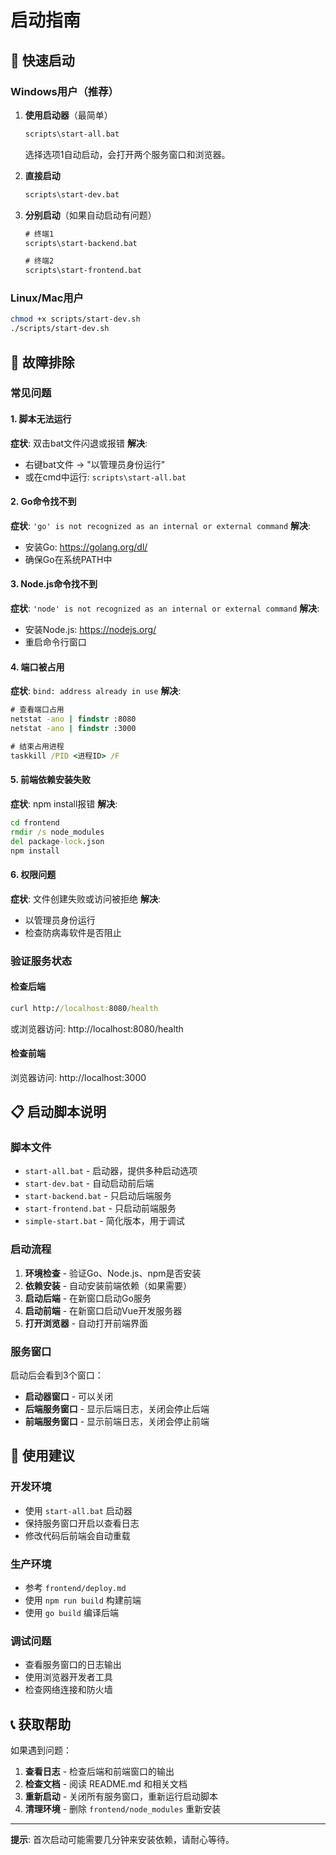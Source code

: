 # 启动指南

## 🚀 快速启动

### Windows用户（推荐）

1. **使用启动器**（最简单）
   ```cmd
   scripts\start-all.bat
   ```
   选择选项1自动启动，会打开两个服务窗口和浏览器。

2. **直接启动**
   ```cmd
   scripts\start-dev.bat
   ```

3. **分别启动**（如果自动启动有问题）
   ```cmd
   # 终端1
   scripts\start-backend.bat
   
   # 终端2  
   scripts\start-frontend.bat
   ```

### Linux/Mac用户

```bash
chmod +x scripts/start-dev.sh
./scripts/start-dev.sh
```

## 🔧 故障排除

### 常见问题

#### 1. 脚本无法运行
**症状**: 双击bat文件闪退或报错
**解决**: 
- 右键bat文件 → "以管理员身份运行"
- 或在cmd中运行: `scripts\start-all.bat`

#### 2. Go命令找不到
**症状**: `'go' is not recognized as an internal or external command`
**解决**: 
- 安装Go: https://golang.org/dl/
- 确保Go在系统PATH中

#### 3. Node.js命令找不到  
**症状**: `'node' is not recognized as an internal or external command`
**解决**:
- 安装Node.js: https://nodejs.org/
- 重启命令行窗口

#### 4. 端口被占用
**症状**: `bind: address already in use`
**解决**:
```cmd
# 查看端口占用
netstat -ano | findstr :8080
netstat -ano | findstr :3000

# 结束占用进程
taskkill /PID <进程ID> /F
```

#### 5. 前端依赖安装失败
**症状**: npm install报错
**解决**:
```cmd
cd frontend
rmdir /s node_modules
del package-lock.json
npm install
```

#### 6. 权限问题
**症状**: 文件创建失败或访问被拒绝
**解决**:
- 以管理员身份运行
- 检查防病毒软件是否阻止

### 验证服务状态

#### 检查后端
```cmd
curl http://localhost:8080/health
```
或浏览器访问: http://localhost:8080/health

#### 检查前端
浏览器访问: http://localhost:3000

## 📋 启动脚本说明

### 脚本文件

- `start-all.bat` - 启动器，提供多种启动选项
- `start-dev.bat` - 自动启动前后端
- `start-backend.bat` - 只启动后端服务
- `start-frontend.bat` - 只启动前端服务
- `simple-start.bat` - 简化版本，用于调试

### 启动流程

1. **环境检查** - 验证Go、Node.js、npm是否安装
2. **依赖安装** - 自动安装前端依赖（如果需要）
3. **启动后端** - 在新窗口启动Go服务
4. **启动前端** - 在新窗口启动Vue开发服务器
5. **打开浏览器** - 自动打开前端界面

### 服务窗口

启动后会看到3个窗口：
- **启动器窗口** - 可以关闭
- **后端服务窗口** - 显示后端日志，关闭会停止后端
- **前端服务窗口** - 显示前端日志，关闭会停止前端

## 🎯 使用建议

### 开发环境
- 使用 `start-all.bat` 启动器
- 保持服务窗口开启以查看日志
- 修改代码后前端会自动重载

### 生产环境
- 参考 `frontend/deploy.md`
- 使用 `npm run build` 构建前端
- 使用 `go build` 编译后端

### 调试问题
- 查看服务窗口的日志输出
- 使用浏览器开发者工具
- 检查网络连接和防火墙

## 📞 获取帮助

如果遇到问题：

1. **查看日志** - 检查后端和前端窗口的输出
2. **检查文档** - 阅读 README.md 和相关文档
3. **重新启动** - 关闭所有服务窗口，重新运行启动脚本
4. **清理环境** - 删除 `frontend/node_modules` 重新安装

---

**提示**: 首次启动可能需要几分钟来安装依赖，请耐心等待。
